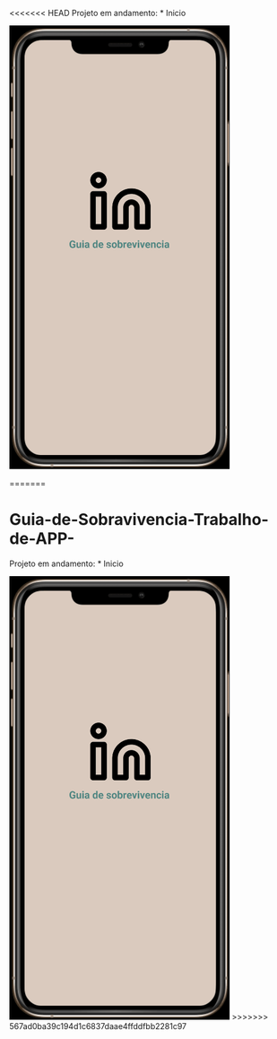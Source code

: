 <<<<<<< HEAD
Projeto em andamento:  * Inicio

<img src ="image/prototype.gif">


=======
# Guia-de-Sobravivencia-Trabalho-de-APP-


Projeto em andamento:  * Inicio

<img src ="image/prototype.gif">
>>>>>>> 567ad0ba39c194d1c6837daae4ffddfbb2281c97
